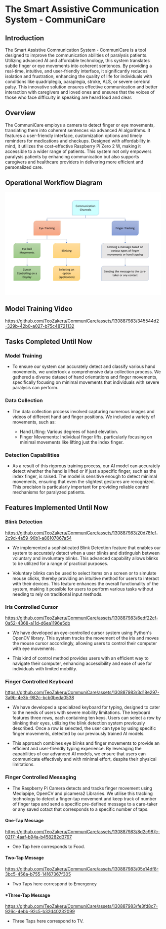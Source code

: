 # **The Smart Assistive Communication System - CommuniCare**

## **Introduction**

The Smart Assistive Communication System - CommuniCare is a tool designed to improve the communication abilities of paralysis patients. Utilizing advanced AI and affordable technology, this system translates subtle finger or eye movements into coherent sentences. By providing a real-time, intuitive, and user-friendly interface, it significantly reduces isolation and frustration, enhancing the quality of life for individuals with conditions like quadriplegia, paraplegia, stroke, ALS, or severe cerebral palsy. This innovative solution ensures effective communication and better interaction with caregivers and loved ones and ensures that the voices of those who face difficulty in speaking are heard loud and clear.

## **Overview**

The CommuniCare employs a camera to detect finger or eye movements, translating them into coherent sentences via advanced AI algorithms. It features a user-friendly interface, customization options and timely reminders for medications and checkups. Designed with affordability in mind, it utilizes the cost-effective Raspberry Pi Zero 2 W, making it accessible to a wider range of patients. This system not only empowers paralysis patients by enhancing communication but also supports caregivers and healthcare providers in delivering more efficient and personalized care.

## **Operational Workflow Diagram**
![Workflow Diagram](assets/flowchart.png)
## **Model Training Video**

https://github.com/TeoZakeru/CommuniCare/assets/130887983/345544d2-329b-42b0-a027-b75c48721132


## **Tasks Completed Until Now**
### **Model Training**

- To ensure our system can accurately detect and classify various hand movements, we undertook a comprehensive data collection process. We gathered a diverse dataset of hand orientations and finger movements, specifically focusing on minimal movements that individuals with severe paralysis can perform.

### **Data Collection**

- The data collection process involved capturing numerous images and videos of different hand and finger positions. We included a variety of movements, such as:

   - Hand Lifting: Various degrees of hand elevation.
   - Finger Movements: Individual finger lifts, particularly focusing on minimal movements like lifting just the index finger.

### **Detection Capabilities**

- As a result of this rigorous training process, our AI model can accurately detect whether the hand is lifted or if just a specific finger, such as the index finger, is raised. The model is sensitive enough to detect minimal movements, ensuring that even the slightest gestures are recognized. This precision is particularly important for providing reliable control mechanisms for paralyzed patients.
## **Features Implemented Until Now**

### **Blink Detection**


https://github.com/TeoZakeru/CommuniCare/assets/130887983/20d78fef-2c9d-4a59-90b1-a86107867a54

- We implemented a sophisticated Blink Detection feature that enables our system to accurately detect when a user blinks and distinguish between voluntary and involuntary blinks. This advanced capability allows blinks to be utilized for a range of practical purposes.

- Voluntary blinks can be used to select items on a screen or to simulate mouse clicks, thereby providing an intuitive method for users to interact with their devices. This feature enhances the overall functionality of the system, making it possible for users to perform various tasks without needing to rely on traditional input methods.

### **Iris Controlled Cursor**


https://github.com/TeoZakeru/CommuniCare/assets/130887983/6edf22cf-0a52-4368-a11d-d6ea1196e5db


- We have developed an eye-controlled cursor system using Python's OpenCV library. This system tracks the movement of the iris and moves the mouse cursor accordingly, allowing users to control their computer with eye movements.

- This kind of control method provides users with an efficient way to navigate their computer, enhancing accessibility and ease of use for individuals with limited mobility.

### **Finger Controlled Keyboard**

https://github.com/TeoZakeru/CommuniCare/assets/130887983/3d18e297-3a9b-4e3b-982c-bcb0beda0538


- We have developed a specialized keyboard for typing, designed to cater to the needs of users with severe mobility limitations. The keyboard features three rows, each containing ten keys. Users can select a row by blinking their eyes, utilizing the blink detection system previously described. Once a row is selected, the user can type by using specific finger movements, detected by our previously trained AI models.

- This approach combines eye blinks and finger movements to provide an efficient and user-friendly typing experience. By leveraging the capabilities of our advanced AI models, we ensure that users can communicate effectively and with minimal effort, despite their physical limitations.


### **Finger Controlled Messaging**

- The Raspberry Pi Camera detects and tracks finger movement using Mediapipe, OpenCV and picamera2 Libraries. We utilise this tracking technology to detect a finger-tap movement and keep track of number of finger taps and send a specific pre-defined message to a care-taker or any saved cotact that corresponds to a specific number of taps.

#### **One-Tap Message**

https://github.com/TeoZakeru/CommuniCare/assets/130887983/8d2c987c-0217-4aaf-b94a-b458282d3797

- One Tap here corresponds to Food.

#### **Two-Tap Message**


https://github.com/TeoZakeru/CommuniCare/assets/130887983/05e14df8-3bc5-456a-b755-14167367f305

- Two Taps here correspond to Emergency

#### ***Three-Tap Message**


https://github.com/TeoZakeru/CommuniCare/assets/130887983/fe3fd8c7-926c-4ebb-92c5-b32d40232099

- Three Taps here correspond to TV.
